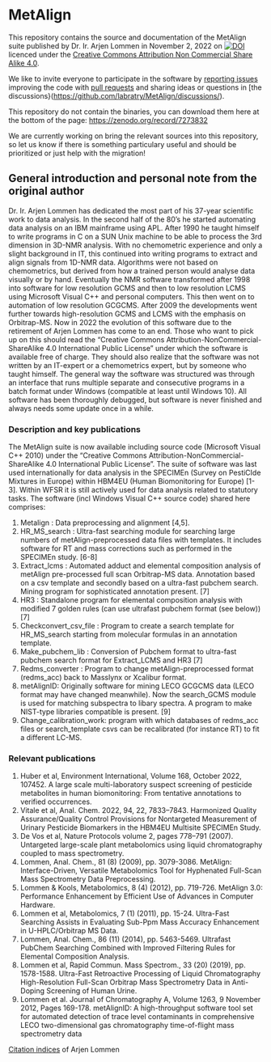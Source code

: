 # MetAlign
This repository contains the source and documentation of the MetAlign suite published by Dr. Ir. Arjen Lommen in November 2, 2022 on [![DOI](https://zenodo.org/badge/DOI/10.5281/zenodo.7273832.svg)](https://doi.org/10.5281/zenodo.7273832) 
licenced under the [Creative Commons Attribution Non Commercial Share Alike 4.0](https://creativecommons.org/licenses/by-nc-sa/4.0/legalcode).

We like to invite everyone to participate in the software by [reporting issues](https://github.com/labratry/MetAlign/issues) improving the code with [pull requests](https://github.com/labratry/MetAlign/pulls) 
and sharing ideas or questions in [the discussions}(https://github.com/labratry/MetAlign/discussions/).

This repository do not contain the binaries, you can download them here at the bottom of the page:
https://zenodo.org/record/7273832

We are currently working on bring the relevant sources into this repository, so let us know if there is something particulary useful and should be prioritized or just help with the migration!

## General introduction and personal note from the original author
Dr. Ir. Arjen Lommen has dedicated the most part of his 37-year scientific work to data analysis. In the second half of the 80’s  he started automating data analysis on an IBM mainframe using APL.
After 1990 he taught himself to write programs in C on a SUN Unix machine to be able to process the 3rd dimension in 3D-NMR analysis. With no chemometric experience and only a slight background in IT,
this continued into writing programs to extract and align signals from 1D-NMR data. Algorithms were not based on chemometrics, but derived from how a trained person would analyse data visually or by hand.
Eventually the NMR software transformed after 1998 into software for low resolution GCMS and then to low resolution LCMS using Microsoft Visual C++ and personal computers.
This then went on to automation of low resolution GCGCMS. After 2009 the developments went further towards high-resolution GCMS and LCMS with the emphasis on Orbitrap-MS.
Now in 2022 the evolution of this software due to the retirement of Arjen Lommen has come to an end.
Those who want to pick up on this should read the “Creative Commons Attribution-NonCommercial-ShareAlike 4.0 International Public License” under which the software is available free of charge.
They should also realize that the software was not written by an IT-expert or a chemometrics expert, but by someone who taught himself.
The general way the software was structured was through an interface that runs multiple separate and consecutive programs in a batch format under Windows (compatible at least until Windows 10).
All software has been thoroughly debugged, but software is never finished and always needs some update once in a while.

### Description and key publications
The MetAlign suite is now available including source code (Microsoft Visual C++ 2010) under the “Creative Commons Attribution-NonCommercial-ShareAlike 4.0 International Public License”.
The suite of software was last used internationally for data analysis in the SPECIMEn (Survey on PestiCIde Mixtures in Europe) within HBM4EU (Human Biomonitoring for Europe) [1-3]. 
Within WFSR it is still actively used for data analysis related to statutory tasks.
The software (incl Windows Visual C++ source code) shared here comprises:
1. Metalign : Data preprocessing and alignment [4,5].
2. HR_MS_search : Ultra-fast searching module for searching large numbers of metAlign-preprocessed data files with templates. It includes software for RT and mass corrections such as performed in the SPECIMEn study. [6-8]
3. Extract_lcms : Automated adduct and elemental composition analysis of metAlign pre-processed full scan Orbitrap-MS data. Annotation based on a csv template and secondly based on a ultra-fast pubchem search. Mining program for sophisticated annotation present. [7]
4. HR3 : Standalone program for elemental composition analysis with modified 7 golden rules (can use ultrafast pubchem format (see below)) [7]
5. Checkconvert_csv_file : Program to create a search template for HR_MS_search starting from molecular formulas in an annotation template.
6. Make_pubchem_lib : Conversion of Pubchem format to ultra-fast pubchem search format for Extract_LCMS and HR3 [7]
7. Redms_converter : Program to change metAlign-preprocessed format (redms_acc) back to Masslynx or Xcalibur format.
8. metAlignID: Originally software for mining LECO GCGCMS data (LECO format may have changed meanwhile). Now the search_GCMS module is used for matching subspectra to libary spectra. A program to make NIST-type libraries compatible is present. [9]
9. Change_calibration_work: program with which databases of redms_acc files or search_template csvs can be recalibrated (for instance RT) to fit a different LC-MS.

### Relevant publications
1. Huber et al, Environment International, Volume 168, October 2022, 107452. A large scale multi-laboratory suspect screening of pesticide metabolites in human biomonitoring: From tentative annotations to verified occurrences.
2. Vitale et al, Anal. Chem. 2022, 94, 22, 7833–7843. Harmonized Quality Assurance/Quality Control Provisions for Nontargeted Measurement of Urinary Pesticide Biomarkers in the HBM4EU Multisite SPECIMEn Study.
3. De Vos et al, Nature Protocols volume 2, pages 778–791 (2007). Untargeted large-scale plant metabolomics using liquid chromatography coupled to mass spectrometry.
4. Lommen, Anal. Chem., 81 (8) (2009), pp. 3079-3086. MetAlign: Interface-Driven, Versatile Metabolomics Tool for Hyphenated Full-Scan Mass Spectrometry Data Preprocessing.
5. Lommen & Kools, Metabolomics, 8 (4) (2012), pp. 719-726. MetAlign 3.0: Performance Enhancement by Efficient Use of Advances in Computer Hardware.
6. Lommen et al, Metabolomics, 7 (1) (2011), pp. 15-24. Ultra-Fast Searching Assists in Evaluating Sub-Ppm Mass Accuracy Enhancement in U-HPLC/Orbitrap MS Data.
7. Lommen, Anal. Chem., 86 (11) (2014), pp. 5463-5469. Ultrafast PubChem Searching Combined with Improved Filtering Rules for Elemental Composition Analysis.
8. Lommen et al, Rapid Commun. Mass Spectrom., 33 (20) (2019), pp. 1578-1588. Ultra-Fast Retroactive Processing of Liquid Chromatography High-Resolution Full-Scan Orbitrap Mass Spectrometry Data in Anti-Doping Screening of Human Urine.
9. Lommen et al. Journal of Chromatography A, Volume 1263, 9 November 2012, Pages 169-178. metAlignID: A high-throughput software tool set for automated detection of trace level contaminants in comprehensive LECO two-dimensional gas chromatography time-of-flight mass spectrometry data

[Citation indices](https://scholar.google.com/citations?user=sgCwmUYAAAAJ) of Arjen Lommen